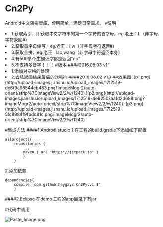 # Cn2Py
Android中文转拼音库，使用简单，满足日常需求。
#说明
<li>1.获取索引，即获取中文字符串的第一个字符的首字母，eg.老王：L（非字母字符返回#）
<li>2.获取首字母缩写，eg.老王：l,w（非字母字符返回#）
<li>3.获取全拼，eg.老王：lao,wang（非字母字符返回本身）
<li>4.有500多个生僻汉字都是返回"no"
<li>5.不支持多音字！！！
#版本
####2016.08.03 v1.1
<li>1.添加对空格的处理
<li>2.去除返回结果最后的分隔符
####2016.08.02 v1.0
##效果图
![p1.png](http://upload-images.jianshu.io/upload_images/1712519-dc6f9a98544cb483.png?imageMogr2/auto-orient/strip%7CimageView2/2/w/1240)
![p2.png](http://upload-images.jianshu.io/upload_images/1712519-4e92508aa1d2d688.png?imageMogr2/auto-orient/strip%7CimageView2/2/w/1240)
![p3.png](http://upload-images.jianshu.io/upload_images/1712519-5fc8984f9fbdd81c.png?imageMogr2/auto-orient/strip%7CimageView2/2/w/1240)

#集成方法
####1.Androdi studio
1.在工程的build.gradle下添加如下配置<br>
```
allprojects{ 
	repositories {
		...
		maven { url "https://jitpack.io" }
		}
	}
```

2.添加依赖
```
dependencies{
	compile 'com.github.heygays:Cn2Py:v1.1'
	}
```
####2.Eclipse
在demo 工程的app目录下有jar

#代码中调用

![Paste_Image.png](http://upload-images.jianshu.io/upload_images/1712519-c02031c60461e6ab.png?imageMogr2/auto-orient/strip%7CimageView2/2/w/1240)
